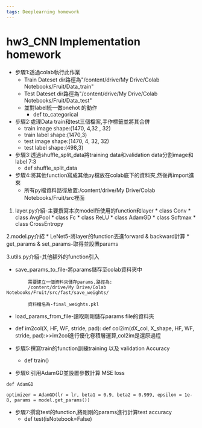 ```yaml
---
tags: Deeplearning homework
---
```

# hw3_CNN Implementation homework
* 步驟1:透過colab執行此作業
    * Train Dateset dir路徑為"/content/drive/My Drive/Colab Notebooks/Fruit/Data_train"
    * Test Dateset dir路徑為"/content/drive/My Drive/Colab Notebooks/Fruit/Data_test"
    * 並對label統一做onehot 的動作
        *    def to_categorical
* 步驟2:處理Data train和test三個檔案,手作標籤並將其合併
    * train image shape:(1470, 4,32 , 32)
    * train  label shape:(1470,3) 
    * test image shape:(1470, 4, 32, 32)
    * test label shape:(498,3)
* 步驟3:透過shuffle_split_data將training data和validation data分割image和label 7:3
    *    def shuffle_split_data
* 步驟4:將其他function寫成其他py檔放在colab底下的資料夾,然後再import進來
    * 所有py檔資料路徑放置:/content/drive/My Drive/Colab Notebooks/Fruit/src裡面
1. layer.py介紹-主要撰寫本次model所使用的function和layer
        *  class Conv
        *  class AvgPool
        *  class Fc
        *  class ReLU
        *  class AdamGD
        *  class Softmax
        *  class CrossEntropy
        
2.model.py介紹
        *  LeNet5-將layer的function丟進forward & backward計算
        * get_params & set_params-取得並設置params
        
3.utils.py介紹-其他額外的function引入
* save_params_to_file-將params儲存至colab資料夾中
```
        需要建立一個資料夾儲存params,路徑為:
        /content/drive/My Drive/Colab Notebooks/Fruit/src/fast/save_weights/
        
        資料檔名為-final_weights.pkl
```
*   load_params_from_file-讀取剛剛儲存params file的資料夾

* def im2col(X, HF, WF, stride, pad):  def col2im(dX_col, X_shape, HF, WF, stride, pad):>>im2col進行優化卷積層運算,col2im是還原過程
        
* 步驟5:撰寫train的function訓練training 以及 validation Accuracy
    * def train()
* 步驟6:引用AdamGD並設置參數計算 MSE loss
```
def AdamGD

optimizer = AdamGD(lr = lr, beta1 = 0.9, beta2 = 0.999, epsilon = 1e-8, params = model.get_params()) 
```

* 步驟7:撰寫test的function,將剛剛的params進行計算test accuracy
  * def test(isNotebook=False)